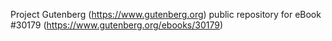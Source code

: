 Project Gutenberg (https://www.gutenberg.org) public repository for eBook #30179 (https://www.gutenberg.org/ebooks/30179)
